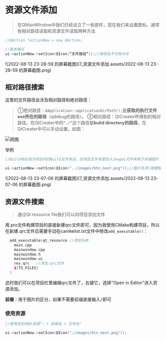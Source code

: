 # 资源文件添加

> 在QMainWindow中我们已经设立了一些部件，现在我们来设置图标。通常有相对路径读取和资源文件读取两种方法

```c++
//QAction *actionNew = new QAction;

//基本格式
ui->actionNew->setIcon(QIcon(“文件路径“));//路径名不可有中文
```

![2022-08-13 23-28-59 的屏幕截图](7_资源文件添加.assets/2022-08-13 23-28-59 的屏幕截图.png)



## 相对路径搜索

这里的文件路径会涉及相对路径和绝对路径：

> ①绝对路径：`QApplication::applicationDirPath();`是**获取的执行文件exe所在的路径**（qdebug的路径）。
>  ②相对路径：QtCreater所用到的相对路径。在QtCreater中的`“./”`这个路径是**bulid directory的路径**。在QtCreater中可以手动设置。如图：

![网图](7_资源文件添加.assets/watermark,type_ZmFuZ3poZW5naGVpdGk,shadow_10,text_aHR0cHM6Ly9ibG9nLmNzZG4ubmV0L3UwMTQzNTc3OTk=,size_16,color_FFFFFF,t_70#pic_center.png)



举例

```c++
//Build地址改为项目内的Build文件夹后，在项目文件夹里加入images文件夹用于存储图片

ui->actionNew->setIcon(QIcon("../images/btn_next.png"));//图片名字(随便取的)
```

![2022-08-13 23-07-06 的屏幕截图](7_资源文件添加.assets/2022-08-13 23-07-06 的屏幕截图.png)







## 资源文件搜索

> 通过Qt resource file我们可以向项目添加文件

用.pro文件构建项目的直接新建qrc文件即可，因为我使用CMake构建项目，所以在新建.qrc文件后需要手动在camkelist.txt文件中修改`add_executable()`：

```c++
  add_executable(qt_resource //项目名称
    main.cpp
    mainwindow.cpp
    mainwindow.h
    mainwindow.ui
    res.qrc   //添加.qrc文件
    ${TS_FILES}
  )
```



这时我们可以在项目栏里编辑qrc文件了，右键它，选择"Open in Editor"进入资源添加。

**前缀**：用于图片的区分，如果不需要前缀直接输入`/`即可



### 使用资源

```c++
//使用添加的Qt资源": + 前缀名 + 文件名"

ui->actionNew->setIcon(QIcon(":/images/btn_next.png"));
```


